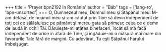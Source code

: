 +++
title = 'Prayer bpn2192 in România'
author = "Báb"
tags = ['lang-ro', 'bpn-unsorted']
+++
O, Dumnezeul meu, Domnul meu şi
Stăpânul meu! M-am detaşat de neamul meu şi-am căutat prin Tine să devin independent de toţi cei ce sălăşluiesc pe pământ şi mereu gata să primesc ceea ce e demn de laudă în ochii Tăi. Dăruieşte-mi atâtea binefaceri, încât să mă facă independent de orice în afară de Tine, şi îngăduie-mi o măsură mai mare din favorurile Tale fără de margini. Cu adevărat, Tu eşti Stăpânul harului îmbelşugat.
